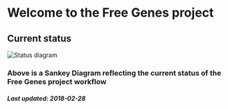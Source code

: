 # Welcome to the Free Genes project

## Current status

![Status diagram](./sankey.svg)

### Above is a Sankey Diagram reflecting the current status of the Free Genes project workflow

##### Last updated: 2018-02-28
